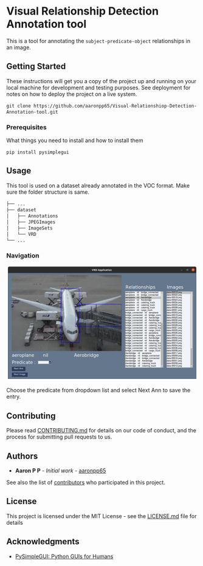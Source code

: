 # Visual Relationship Detection Annotation tool

This is a tool for annotating the ```subject-predicate-object``` relationships in an image.

## Getting Started

These instructions will get you a copy of the project up and running on your local machine for development and testing purposes. See deployment for notes on how to deploy the project on a live system.

```
git clone https://github.com/aaronpp65/Visual-Relationshiop-Detection-Annotation-tool.git
```

### Prerequisites

What things you need to install and how to install them

```
pip install pysimplegui
```
## Usage

This tool is used on a dataset already annotated in the VOC format. Make sure the folder structure is same.
 
    ├── ...
    ├── dataset                   
    │   ├── Annotations          
    │   ├── JPEGImages 
    │   ├── ImageSets         
    │   └── VRD                
    └── ...

### Navigation

![screenshot](https://github.com/aaronpp65/Visual-Relationshiop-Detection-Annotation-tool/blob/master/images/Screenshot1.png?raw=true)

Choose the predicate from dropdown list and select Next Ann to save the entry.


## Contributing

Please read [CONTRIBUTING.md](CONTRIBUTING.md) for details on our code of conduct, and the process for submitting pull requests to us.

## Authors

* **Aaron P P** - *Initial work* - [aaronpp65](https://github.com/aaronpp65)


See also the list of [contributors](https://github.com/aaronpp65/Visual-Relationshiop-Detection-Annotation-tool/contributors) who participated in this project.

## License

This project is licensed under the MIT License - see the [LICENSE.md](LICENSE.md) file for details

## Acknowledgments

* [PySimpleGUI: Python GUIs for Humans](https://github.com/PySimpleGUI/)


